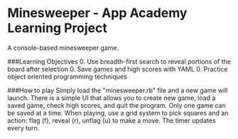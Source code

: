 Minesweeper - App Academy Learning Project
==========================================

A console-based minesweeper game. 

###Learning Objectives
0. Use breadth-first search to reveal portions of the board after selection
0. Save games and high scores with YAML
0. Practice object oriented programming techniques

###How to play
Simply load the "minesweeper.rb" file and a new game will launch. There is a simple UI that allows you to create new game, load a saved game, check high scores, and quit the program. Only one game can be saved at a time. When playing, use a grid system to pick squares and an action: flag (f), reveal (r), unflag (u) to make a move. The timer updates every turn. 

